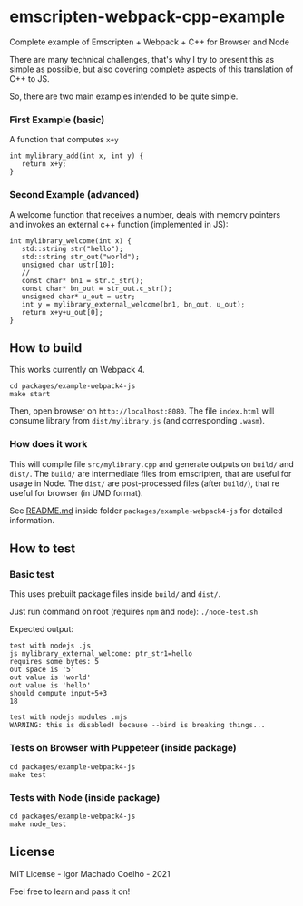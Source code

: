 # emscripten-webpack-cpp-example
Complete example of  Emscripten + Webpack + C++ for Browser and Node

There are many technical challenges, that's why I try to present this as simple as possible,
but also covering complete aspects of this translation of C++ to JS.

So, there are two main examples intended to be quite simple.

### First Example (basic)

A function that computes `x+y`

```
int mylibrary_add(int x, int y) {
   return x+y;
}
```

### Second Example (advanced)

A welcome function that receives a number, deals with memory pointers and invokes an external
c++ function (implemented in JS):

```
int mylibrary_welcome(int x) {
   std::string str("hello");
   std::string str_out("world");
   unsigned char ustr[10];
   //
   const char* bn1 = str.c_str();
   const char* bn_out = str_out.c_str();
   unsigned char* u_out = ustr;
   int y = mylibrary_external_welcome(bn1, bn_out, u_out);
   return x+y+u_out[0];
}
```

## How to build

This works currently on Webpack 4.

```
cd packages/example-webpack4-js
make start
```

Then, open browser on `http://localhost:8080`. 
The file `index.html` will consume library from `dist/mylibrary.js` (and corresponding `.wasm`).

### How does it work

This will compile file `src/mylibrary.cpp` and generate outputs on `build/` and `dist/`.
The `build/` are intermediate files from emscripten, that are useful for usage in Node.
The `dist/` are post-processed files (after `build/`), that re useful for browser (in UMD format).

See [README.md](./packages/example-webpack4-js) inside folder `packages/example-webpack4-js` for
detailed information.

## How to test

### Basic test

This uses prebuilt package files inside `build/` and `dist/`.

Just run command on root (requires `npm` and `node`): `./node-test.sh`

Expected output:

```
test with nodejs .js
js mylibrary_external_welcome: ptr_str1=hello
requires some bytes: 5
out space is '5'
out value is 'world'
out value is 'hello'
should compute input+5+3
18

test with nodejs modules .mjs
WARNING: this is disabled! because --bind is breaking things...
```

### Tests on Browser with Puppeteer (inside package)

```
cd packages/example-webpack4-js
make test
```

### Tests with Node (inside package)

```
cd packages/example-webpack4-js
make node_test
```

## License 

MIT License - Igor Machado Coelho - 2021

Feel free to learn and pass it on!